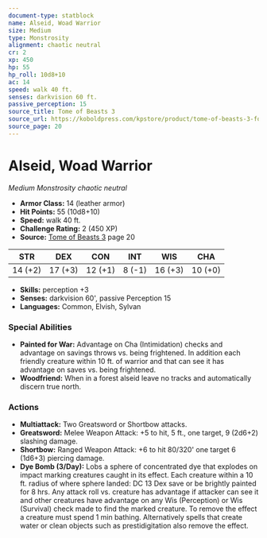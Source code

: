 ```yaml
---
document-type: statblock
name: Alseid, Woad Warrior
size: Medium
type: Monstrosity
alignment: chaotic neutral
cr: 2
xp: 450
hp: 55
hp_roll: 10d8+10
ac: 14
speed: walk 40 ft.
senses: darkvision 60 ft. 
passive_perception: 15
source_title: Tome of Beasts 3
source_url: https://koboldpress.com/kpstore/product/tome-of-beasts-3-for-5th-edition/
source_page: 20
---
```


# Alseid, Woad Warrior

*Medium* *Monstrosity* *chaotic neutral*

- **Armor Class:** 14 (leather armor)
- **Hit Points:** 55 (10d8+10)
- **Speed:** walk 40 ft.
- **Challenge Rating:** 2 (450 XP)
- **Source:** [Tome of Beasts 3](https://koboldpress.com/kpstore/product/tome-of-beasts-3-for-5th-edition/) page 20

| STR | DEX | CON | INT | WIS | CHA |
| --- | --- | --- | --- | --- | --- |
| 14 (+2) | 17 (+3) | 12 (+1) | 8 (-1) | 16 (+3) | 10 (+0) |

- **Skills:** perception +3
- **Senses:** darkvision 60', passive Perception 15
- **Languages:** Common, Elvish, Sylvan

### Special Abilities

- **Painted for War:** Advantage on Cha (Intimidation) checks and advantage on savings throws vs. being frightened. In addition each friendly creature within 10 ft. of warrior and that can see it has advantage on saves vs. being frightened.
- **Woodfriend:** When in a forest alseid leave no tracks and automatically discern true north.

### Actions

- **Multiattack:** Two Greatsword or Shortbow attacks.
- **Greatsword:** Melee Weapon Attack: +5 to hit, 5 ft., one target, 9 (2d6+2) slashing damage.
- **Shortbow:** Ranged Weapon Attack: +6 to hit 80/320' one target 6 (1d6+3) piercing damage.
- **Dye Bomb (3/Day):** Lobs a sphere of concentrated dye that explodes on impact marking creatures caught in its effect. Each creature within a 10 ft. radius of where sphere landed: DC 13 Dex save or be brightly painted for 8 hrs. Any attack roll vs. creature has advantage if attacker can see it and other creatures have advantage on any Wis (Perception) or Wis (Survival) check made to find the marked creature. To remove the effect a creature must spend 1 min bathing. Alternatively spells that create water or clean objects such as prestidigitation also remove the effect.
